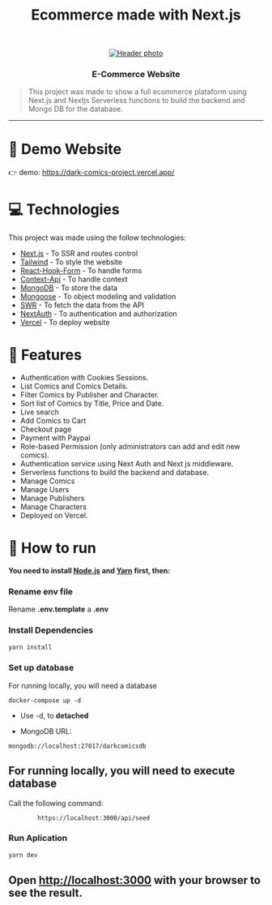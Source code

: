 <h1 align="center">Ecommerce made with Next.js</h1>

<br />
<p align="center">
  <a href="https://github.com/Tiz52/Dark-Comics-Project">
    <img src="https://res.cloudinary.com/tiz52/image/upload/v1654130212/z9z2b6kf5bseqacjg2ei.jpg" alt="Header photo" >
  </a>
  <h3 align="center">E-Commerce Website</h3>
</p>

> This project was made to show a full ecommerce plataform using Next.js and Nextjs Serverless functions to build the backend and Mongo DB for the database.

---
# :eyes: Demo Website
👉  demo: https://dark-comics-project.vercel.app/

# :computer: Technologies
This project was made using the follow technologies:

* [Next.js](https://nextjs.org/) - To SSR and routes control     
* [Tailwind](https://tailwindcss.com/) - To style the website   
* [React-Hook-Form](https://react-hook-form.com/) - To handle forms   
* [Context-Api](https://es.reactjs.org/docs/context.html) - To handle context 
* [MongoDB](https://www.mongodb.com/) - To store the data 
* [Mongoose](https://mongoosejs.com/) - To object modeling and validation
* [SWR](https://swr.vercel.app/es-ES) - To fetch the data from the API 
* [NextAuth](https://next-auth.js.org/) - To authentication and authorization   
* [Vercel](https://vercel.com/) - To deploy website     

# :rocket: Features

- Authentication with Cookies Sessions.
- List Comics and Comics Details.
- Filter Comics by Publisher and Character.
- Sort list of Comics by Title, Price and Date.
- Live search
- Add Comics to Cart
- Checkout page
- Payment with Paypal
- Role-based Permission (only administrators can add and edit new comics).
- Authentication service using Next Auth and Next js middleware.
- Serverless functions to build the backend and database.
- Manage Comics
- Manage Users
- Manage Publishers
- Manage Characters
- Deployed on Vercel.
  
# :construction_worker: How to run
**You need to install [Node.js](https://nodejs.org/en/download/) and [Yarn](https://yarnpkg.com/) first, then:**

### Rename env file
Rename __.env.template__ a __.env__
### Install Dependencies
```bash
yarn install
```
### Set up database
For running locally, you will need a database
```
docker-compose up -d
```

* Use -d, to __detached__

* MongoDB URL:
```
mongodb://localhost:27017/darkcomicsdb
```
## For running locally, you will need to execute database

Call the following command:
```
		https://localhost:3000/api/seed
```

### Run Aplication
```bash 
yarn dev 
```

Open [http://localhost:3000](http://localhost:3000) with your browser to see the result.
<br>
<br>
---
